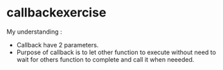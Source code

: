 # callbackexercise
My understanding : 
- Callback have 2 parameters.
- Purpose of callback is to let other function to execute without need to wait for others function to complete and call it when neeeded.
